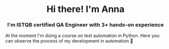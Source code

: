 <h1 align="center">Hi there! I'm Anna </h1> 
<h3 align="center">I'm ISTQB certified QA Engineer with 3+ hands-on experience</h3>
At the moment I'm doing a course on test automation in Python. Here you can observe the process of my development in automation 🙂

<!--
**Annette-F/Annette-F** is a ✨ _special_ ✨ repository because its `README.md` (this file) appears on your GitHub profile.

Here are some ideas to get you started:

- 🔭 I’m currently working on ...
- 🌱 I’m currently learning ...
- 👯 I’m looking to collaborate on ...
- 🤔 I’m looking for help with ...
- 💬 Ask me about ...
- 📫 How to reach me: ...
- 😄 Pronouns: ...
- ⚡ Fun fact: ...
-->
